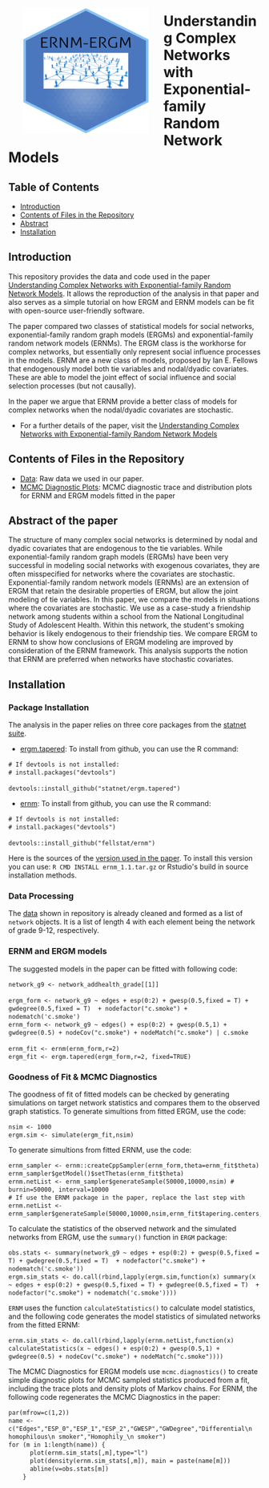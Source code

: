 <img src="Figures/ERNM-ERGM_hl.png" align="left" width="250" height="250" style="padding:30px;" alt="network"/>

# Understanding Complex Networks with Exponential-family Random Network Models

## Table of Contents

- [Introduction](#Introduction)
- [Contents of Files in the Repository](#Contents-of-Files-in-the-Repository)
- [Abstract](#Abstract)
- [Installation](#Installation)


## Introduction

This repository provides the data and code used in the paper [Understanding Complex Networks with Exponential-family Random Network Models](https://drive.google.com/file/d/1TSJbSHiQIXXqTF3h76jfqAeTsAfxH8hQ/view?usp=sharing). It allows the reproduction of the analysis in that paper and also serves as a simple tutorial on how ERGM and ERNM models can be fit with open-source user-friendly software.

The paper compared two classes of statistical models for social networks, exponential-family random graph models (ERGMs) and exponential-family random network models (ERNMs). The ERGM class is the workhorse for complex networks, but essentially  only represent social influence processes in the models. ERNM are a new class of models, proposed by Ian E. Fellows that endogenously model both tie variables and nodal/dyadic covariates. These are able to model the joint effect of social influence and social selection processes (but not causally).

In the paper we argue that ERNM provide a better class of models for complex networks when the nodal/dyadic covariates are stochastic.

- For a further details of the paper, visit the
[Understanding Complex Networks with Exponential-family Random Network Models](https://drive.google.com/file/d/1TSJbSHiQIXXqTF3h76jfqAeTsAfxH8hQ/view?usp=sharing)

## Contents of Files in the Repository

- [Data](network.RData): Raw data we used in our paper.
- [MCMC Diagnostic Plots](https://github.com/Andrea-ZW/ERNM/tree/main/MCMC%20Diagnostics): MCMC diagnostic trace and distribution plots for ERNM and ERGM models fitted in the paper

## Abstract of the paper

The structure of many complex social networks is determined by nodal and dyadic covariates that are endogenous to the tie variables. While exponential-family random graph models (ERGMs) have been very successful in modeling social networks with exogenous covariates, they are often misspecified for networks where the covariates are stochastic. Exponential-family random network models (ERNMs) are an extension of ERGM that retain the desirable properties of ERGM, but allow the joint modeling of tie variables. In this paper, we compare the models in situations where the covariates are stochastic. We use as a case-study a friendship network among students within a school from the National Longitudinal Study of Adolescent Health. Within this network, the student's smoking behavior is likely endogenous to their friendship ties. We compare ERGM to ERNM to show how conclusions of ERGM modeling are improved by consideration of the ERNM framework.
This analysis supports the notion that ERNM are preferred when networks have stochastic covariates.

## Installation

### Package Installation

The analysis in the paper relies on three core packages from the [statnet suite](https://statnet.org).

* [ergm.tapered](https://github.com/statnet/ergm.tapered): To install from github, you can use the R command:

```{r}
# If devtools is not installed:
# install.packages("devtools")

devtools::install_github("statnet/ergm.tapered")
```

* [ernm](https://github.com/fellstat/ernm): To install from github, you can use the R command:

```{r}
# If devtools is not installed:
# install.packages("devtools")

devtools::install_github("fellstat/ernm")
```
Here is the sources of the [version used in the paper](Packages/ernm_1.1.tar.gz). To install this version you can use: `R CMD INSTALL ernm_1.1.tar.gz` or Rstudio's build in source installation methods.

### Data Processing

The [data](network.RData) shown in repository is already cleaned and formed as a list of `network` objects. It is a list of length 4 with each element being the network of grade 9-12, respectively.


### ERNM and ERGM models

The suggested models in the paper can be fitted with following code:

```
network_g9 <- network_addhealth_grade[[1]]

ergm_form <- network_g9 ~ edges + esp(0:2) + gwesp(0.5,fixed = T) + gwdegree(0.5,fixed = T)  + nodefactor("c.smoke") + nodematch('c.smoke') 
ernm_form <- network_g9 ~ edges() + esp(0:2) + gwesp(0.5,1) + gwdegree(0.5) + nodeCov("c.smoke") + nodeMatch("c.smoke") | c.smoke

ernm_fit <- ernm(ernm_form,r=2)
ergm_fit <- ergm.tapered(ergm_form,r=2, fixed=TRUE)
```

### Goodness of Fit & MCMC Diagnostics

The goodness of fit of fitted models can be checked by generating simulations on target network statistics and compares them to the observed graph statistics. To generate simultions from fitted ERGM, use the code:

```
nsim <- 1000
ergm.sim <- simulate(ergm_fit,nsim) 
```
To generate simultions from fitted ERNM, use the code:

```
ernm_sampler <- ernm::createCppSampler(ernm_form,theta=ernm_fit$theta)
ernm_sampler$getModel()$setThetas(ernm_fit$theta)
ernm.netList <- ernm_sampler$generateSample(50000,10000,nsim) # burnin=50000, interval=10000
# If use the ERNM package in the paper, replace the last step with
ernm.netList <- ernm_sampler$generateSample(50000,10000,nsim,ernm_fit$tapering.centers,ernm_fit$tau)
```

To calculate the statistics of the observed network and the simulated networks from ERGM, use the `summary()` function in `ERGM` package:

```
obs.stats <- summary(network_g9 ~ edges + esp(0:2) + gwesp(0.5,fixed = T) + gwdegree(0.5,fixed = T)  + nodefactor("c.smoke") + nodematch('c.smoke'))
ergm.sim_stats <- do.call(rbind,lapply(ergm.sim,function(x) summary(x ~ edges + esp(0:2) + gwesp(0.5,fixed = T) + gwdegree(0.5,fixed = T)  + nodefactor("c.smoke") + nodematch('c.smoke'))))
```

`ERNM` uses the function `calculateStatistics()` to calculate model statistics, and the following code generates the model statistics of simulated networks from the fitted ERNM:

```
ernm.sim_stats <- do.call(rbind,lapply(ernm.netList,function(x) calculateStatistics(x ~ edges() + esp(0:2) + gwesp(0.5,1) + gwdegree(0.5) + nodeCov("c.smoke") + nodeMatch("c.smoke"))))
```

The MCMC Diagnostics for ERGM models use `mcmc.diagnostics()` to create simple diagnostic plots for MCMC sampled statistics produced from a fit, including the trace plots and density plots of Markov chains. For ERNM, the following code regenerates the MCMC Diagnostics in the paper:

```
par(mfrow=c(1,2))
name <- c("Edges","ESP_0","ESP_1","ESP_2","GWESP","GWDegree","Differential\n homophilous\n smoker","Homophily_\n smoker")
for (m in 1:length(name)) {
      plot(ernm.sim_stats[,m],type="l")
      plot(density(ernm.sim_stats[,m]), main = paste(name[m]))
      abline(v=obs.stats[m])
    }
```



